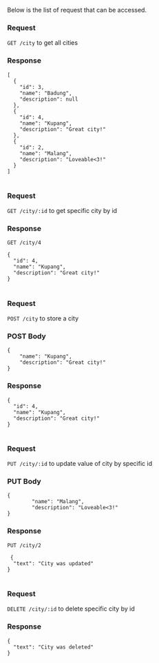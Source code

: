 Below is the list of request that can be accessed.
### Request
`GET /city` to get all cities
### Response

    [
      {
        "id": 3,
        "name": "Badung",
        "description": null
      },
      {
        "id": 4,
        "name": "Kupang",
        "description": "Great city!"
      },
      {
        "id": 2,
        "name": "Malang",
        "description": "Loveable<3!"
      }
    ]
#
### Request
`GET /city/:id` to get specific city by id
### Response
`GET /city/4`

    {
      "id": 4,
      "name": "Kupang",
      "description": "Great city!"
    }
   #
### Request
`POST /city` to store a city
### POST Body

    {
    	"name": "Kupang",
    	"description": "Great city!"
    }
   ### Response

    {
      "id": 4,
      "name": "Kupang",
      "description": "Great city!"
    }
   #
   ### Request
   `PUT /city/:id`  to update value of city by specific id
   ### PUT Body
   

    {
        	"name": "Malang",
        	"description": "Loveable<3!"
    }
### Response
`PUT /city/2`

     {
      "text": "City was updated"
    }
#
### Request
`DELETE /city/:id` to delete specific city by id
### Response

    {
      "text": "City was deleted"
    }


